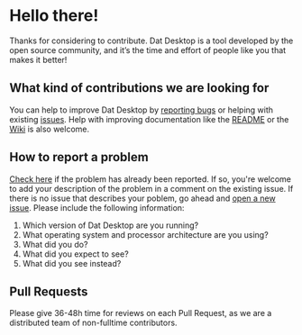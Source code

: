 # Hello there!

Thanks for considering to contribute. Dat Desktop is a tool developed by the open source community, and it’s the time and effort of people like you that makes it better!

## What kind of contributions we are looking for

You can help to improve Dat Desktop by [reporting bugs](https://github.com/datproject/dat-desktop/issues) or helping with existing [issues](https://github.com/datproject/dat-desktop/issues). Help with improving documentation like the [README](https://github.com/datproject/dat-desktop/blob/master/README.md) or the [Wiki](https://github.com/datproject/dat-desktop/wiki) is also welcome.

## How to report a problem

[Check here](https://github.com/datproject/dat-desktop/issues) if the problem has already been reported. If so, you're welcome to add your description of the problem in a comment on the existing issue.
If there is no issue that describes your poblem, go ahead and [open a new issue](https://github.com/datproject/dat-desktop/issues/new). Please include the following information:

1. Which version of Dat Desktop are you running?
2. What operating system and processor architecture are you using?
3. What did you do?
4. What did you expect to see?
5. What did you see instead?

## Pull Requests

Please give 36-48h time for reviews on each Pull Request, as we are a distributed team of non-fulltime contributors.

